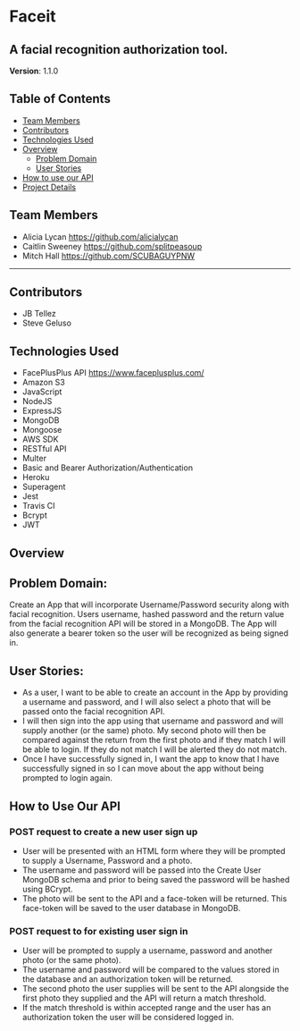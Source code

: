 # Faceit

## A facial recognition authorization tool.
**Version**: 1.1.0

## Table of Contents
* [Team Members](#Team-Members)
* [Contributors](#Contributors)
* [Technologies Used](#Technologies-Used)
* [Overview](#Overview)
  * [Problem Domain](#Problem-Domain)
  * [User Stories](#User-Stories)
* [How to use our API](#How-to-Use-Our-API)
* [Project Details](#Project-Details)

## Team Members
* Alicia Lycan https://github.com/alicialycan
* Caitlin Sweeney https://github.com/splitpeasoup
* Mitch Hall https://github.com/SCUBAGUYPNW
***

## Contributors
* JB Tellez
* Steve Geluso

## Technologies Used
* FacePlusPlus API <https://www.faceplusplus.com/>
* Amazon S3
* JavaScript
* NodeJS
* ExpressJS
* MongoDB
* Mongoose
* AWS SDK
* RESTful API
* Multer
* Basic and Bearer Authorization/Authentication
* Heroku
* Superagent
* Jest
* Travis CI
* Bcrypt
* JWT

## Overview

## Problem Domain:
Create an App that will incorporate Username/Password security along with facial recognition. Users username, hashed password and the return value from the facial recognition API will be stored in a MongoDB.
The App will also generate a bearer token so the user will be recognized as being signed in.

## User Stories:
- As a user, I want to be able to create an account in the App by providing a username and password, and I will also select a photo that will be passed onto the facial recognition API.
- I will then sign into the app using that username and password and will supply another (or the same) photo. My second photo will then be compared against the return from the first photo and if they match I will be able to login. If they do not match I will be alerted they do not match.
- Once I have successfully signed in, I want the app to know that I have successfully signed in so I can move about the app without being prompted to login again.

## How to Use Our API

### POST request to create a new user sign up
- User will be presented with an HTML form where they will be prompted to supply a Username, Password and a photo.
- The username and password will be passed into the Create User MongoDB schema and prior to being saved the password will be hashed using BCrypt.
 - The photo will be sent to the API and a face-token will be returned. This face-token will be saved to the user database in MongoDB.

### POST request to for existing user sign in
- User will be prompted to supply a username, password and another photo (or the same photo).
- The username and password will be compared to the values stored in the database and an authorization token will be returned.
- The second photo the user supplies will be sent to the API alongside the first photo they supplied and the API will return a match threshold.
- If the match threshold is within accepted range and the user has an authorization token the user will be considered logged in.